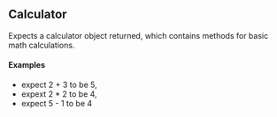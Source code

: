 ## Calculator

Expects a calculator object returned, which contains methods for basic math calculations.

#### Examples

-  expect 2 + 3 to be 5,
-  expext 2 \* 2 to be 4,
-  expect 5 - 1 to be 4
